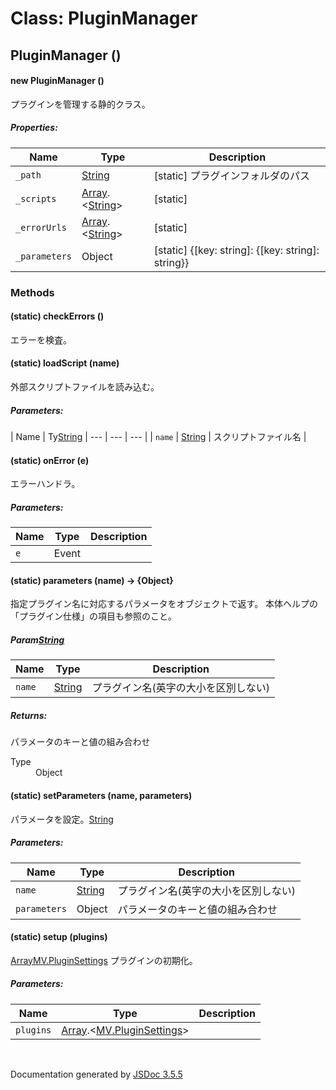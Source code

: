 # Class: PluginManager

## PluginManager ()

#### new PluginManager ()

 プラグインを管理する静的クラス。

##### Properties:

| Name | Type | Description |
| --- | --- | --- |
| `_path` | [String](String.md) | [static] プラグインフォルダのパス |
| `_scripts` | [Array](Array.md).<[String](String.md)> | [static] |
| `_errorUrls` | [Array](Array.md).<[String](String.md)> | [static] |
| `_parameters` | Object | [static] {[key: string]: {[key: string]: string}} |

<dl>
</dl>

### Methods

#### (static) checkErrors ()


 エラーを検査。
<dl>
</dl>

#### (static) loadScript (name)


 外部スクリプトファイルを読み込む。

##### Parameters:

| Name | Ty[String](String.md)
| --- | --- | --- |
| `name` | [String](String.md) |  スクリプトファイル名 |

<dl>
</dl>

#### (static) onError (e)


 エラーハンドラ。

##### Parameters:

| Name | Type | Description |
| --- | --- | --- |
| `e` | Event |  |

<dl>
</dl>

#### (static) parameters (name) → {Object}


 指定プラグイン名に対応するパラメータをオブジェクトで返す。 本体ヘルプの「プラグイン仕様」の項目も参照のこと。

##### Param[String](String.md)

| Name | Type | Description |
| --- | --- | --- |
| `name` | [String](String.md) |  プラグイン名(英字の大小を区別しない) |

<dl>
</dl>

##### Returns:


 パラメータのキーと値の組み合わせ
<dl>
                <dt> Type </dt>
                <dd>
                    <span>Object</span>
                </dd>
            </dl>

#### (static) setParameters (name, parameters)


 パラメータを設定。[String](String.md)

##### Parameters:

| Name | Type | Description |
| --- | --- | --- |
| `name` | [String](String.md) |  プラグイン名(英字の大小を区別しない) |
| `parameters` | Object |  パラメータのキーと値の組み合わせ |

<dl>
</dl>

#### (static) setup (plugins)

[Array](Array.md)[MV.PluginSettings](MV.PluginSettings.md)
 プラグインの初期化。

##### Parameters:

| Name | Type | Description |
| --- | --- | --- |
| `plugins` | [Array](Array.md).<[MV.PluginSettings](MV.PluginSettings.md)> |  |

<dl>
</dl>


 <br>

  Documentation generated by [JSDoc 3.5.5](https://github.com/jsdoc3/jsdoc)
